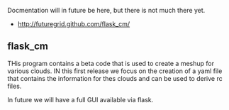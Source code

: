 Docmentation will in future be here, but there is not much there yet.

* http://futuregrid.github.com/flask_cm/


flask_cm
--------

THis program contains a beta code that is used to create a meshup for
various clouds. IN this first release we focus on the creation of a
yaml file that contains the information for thes clouds and can be
used to derive rc files.

In future we will have a full GUI available via flask.

